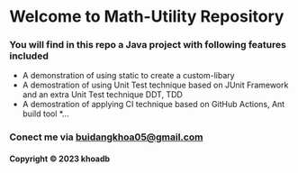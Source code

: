 # Welcome to Math-Utility Repository

### You will find in this repo a Java project with following features included

* A demonstration of using static to create a custom-libary
* A demostration of using Unit Test technique based on JUnit Framework and an extra Unit Test technique DDT, TDD
* A demostration of applying CI technique based on GitHub Actions, Ant build tool
*...

### Conect me via buidangkhoa05@gmail.com
#### Copyright &#169; 2023 khoadb
